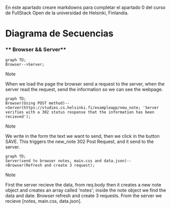 En este apartado creare markdowns para completar el apartado 0 del curso de FullStack Open de la universidad de Helsinki, Finlandia.

# Diagrama de Secuencias
 ### ** Browser && Server**
```mermaid
graph TD;
Browser-->Server;
```
> [!NOTE]
> When we load the page the browser send a request to the server, when the server read the request, send the information so we can see the webpage.

```mermaid
graph TD;
Browser(Using POST method)-->Server(https://studies.cs.helsinki.fi/exampleapp/new_note; 'Server verifies with a 302 status response that the information has been recieved');
```
> [!NOTE]
> We write in the form the text we want to send, then we click in the button SAVE. This triggers the new_note 302 Post Request, and it send to the server.


```mermaid
graph TD;
Server(send to browser notes, main.css and data.json)-->Browser(Refresh and create 3 request);
```
> [!NOTE]
> First the server recieve the data, from req.body then it creates a new note object and creates an array called 'notes'; inside the note object we find the data and date. Browser refresh and create 3 requests.  From the server we recieve [notes, main.css, data.json].
